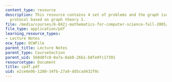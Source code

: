 ```yaml
---
content_type: resource
description: This resource contains 4 set of problems and the graph isomorphism authentication
  protocol based on graph theory I.
file: /media/courses/6-042j-mathematics-for-computer-science-fall-2005/e2ce6e9b128034fb27a9dd5cad432f0c_cp4f.pdf
file_type: application/pdf
learning_resource_types:
- Lecture Notes
ocw_type: OCWFile
parent_title: Lecture Notes
parent_type: CourseSection
parent_uid: 560d0fc0-0a7a-0ab0-26b1-b8fe9fc17391
resourcetype: Document
title: cp4f.pdf
uid: e2ce6e9b-1280-34fb-27a9-dd5cad432f0c
---
```

